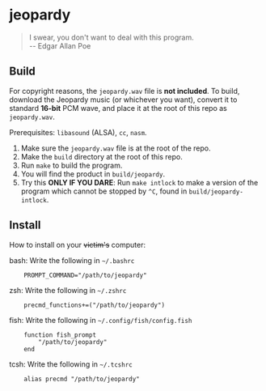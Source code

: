 # jeopardy
> I swear, you don't want to deal with this program.  
>                  -- Edgar Allan Poe

## Build

For copyright reasons, the `jeopardy.wav` file is **not included**. To build, download the Jeopardy music (or whichever you want), convert it to standard **16-bit** PCM wave, and place it at the root of this repo as `jeopardy.wav`.

Prerequisites: `libasound` (ALSA), `cc`, `nasm`.

1) Make sure the `jeopardy.wav` file is at the root of the repo.
2) Make the `build` directory at the root of this repo.
3) Run `make` to build the program.
4) You will find the product in `build/jeopardy`.
5) Try this **ONLY IF YOU DARE**: Run `make intlock` to make a version of the program which cannot be stopped by `^C`, found in `build/jeopardy-intlock`.

## Install

How to install on your ~~victim's~~ computer:

bash: Write the following in `~/.bashrc`

        PROMPT_COMMAND="/path/to/jeopardy"

zsh: Write the following in `~/.zshrc`

        precmd_functions+=("/path/to/jeopardy")
        
fish: Write the following in `~/.config/fish/config.fish`

        function fish_prompt
            "/path/to/jeopardy"
        end
        
tcsh: Write the following in `~/.tcshrc`

        alias precmd "/path/to/jeopardy"

